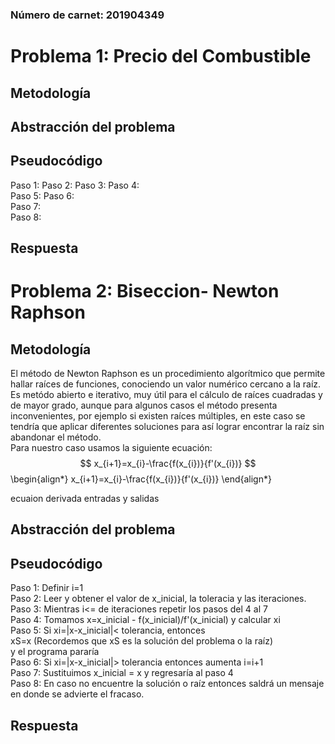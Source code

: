### Número de carnet: 201904349
# Problema 1: Precio del Combustible
## Metodología
## Abstracción del problema
## Pseudocódigo 
Paso 1:
Paso 2:
Paso 3: 
Paso 4:      
Paso 5:
Paso 6:  
Paso 7:  
Paso 8: 
## Respuesta
# Problema 2: Biseccion- Newton Raphson
## Metodología
El método de Newton Raphson es un procedimiento algorítmico que permite hallar raíces de funciones, conociendo un valor numérico cercano a la raíz. Es metódo abierto e iterativo, muy útil para el cálculo de raíces cuadradas y de mayor grado, aunque para algunos casos el método presenta inconvenientes, por ejemplo si existen raíces múltiples, en este caso se tendría que aplicar diferentes soluciones para así lograr encontrar la raíz sin abandonar el método.  
Para nuestro caso usamos la siguiente ecuación:
$$ x_{i+1}=x_{i}-\frac{f(x_{i})}{f'(x_{i})} $$
\begin{align*}
 x_{i+1}=x_{i}-\frac{f(x_{i})}{f'(x_{i})}
\end{align*}

ecuaion 
derivada 
entradas y salidas 
## Abstracción del problema
## Pseudocódigo 
Paso 1: Definir i=1  
Paso 2: Leer y obtener el valor de x_inicial, la toleracia y las iteraciones.   
Paso 3: Mientras i<= de iteraciones repetir los pasos del 4 al 7  
Paso 4: Tomamos x=x_inicial - f(x_inicial)/f'(x_inicial) y calcular xi      
Paso 5: Si xi=|x-x_inicial|< tolerancia, entonces  
              xS=x (Recordemos que xS es la solución del problema o la raíz)    
              y el programa pararía  
Paso 6: Si xi=|x-x_inicial|> tolerancia entonces aumenta i=i+1   
Paso 7: Sustituimos x_inicial = x y regresaría al paso 4   
Paso 8: En caso no encuentre la solución o raíz entonces saldrá un mensaje en donde se advierte el fracaso. 
## Respuesta
